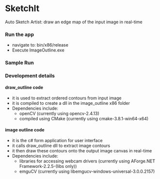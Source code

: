 # SketchIt
Auto Sketch Artist: draw an edge map of the input image in real-time

### Run the app
- navigate to: bin/x86/release 
- Execute ImageOutline.exe
### Sample Run

### Development details
#### draw_outline code
- it is used to extract ordered contours from input image
- it is compiled to create a dll in the image_outline x86 folder
- Dependencies include:
    - openCV (currently using opencv-2.4.13)
    - compiled using CMake (currently using cmake-3.8.1-win64-x64)
#### image outline code
- it is the c# form application for user interface
- it calls draw_outline dll to extract image contours
- it then draw these contours onto the output image canvas in real-time
- Dependencies include:
    - libraries for accessing webcam drivers (currently using AForge.NET Framework-2.2.5-(libs only)) 
    - emguCV (currently using libemgucv-windows-universal-3.0.0.2157)

